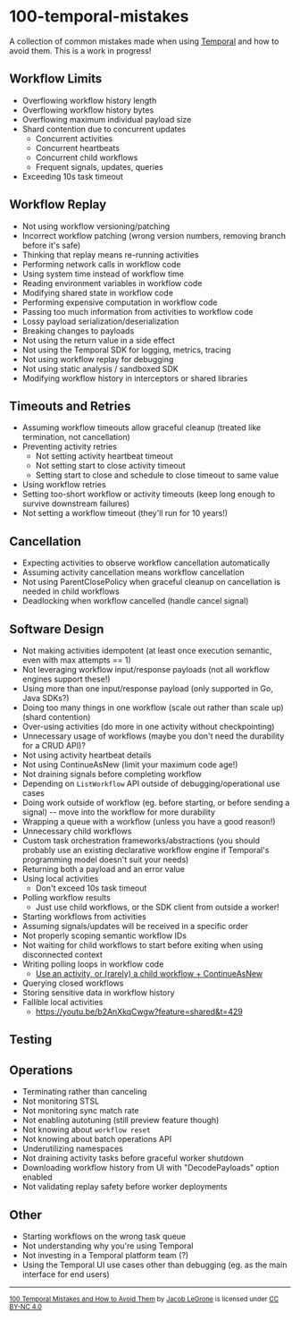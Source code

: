 # 100-temporal-mistakes

A collection of common mistakes made when using [Temporal](https://temporal.io) and how to avoid them. This is a work in progress!

## Workflow Limits
- Overflowing workflow history length
- Overflowing workflow history bytes
- Overflowing maximum individual payload size
- Shard contention due to concurrent updates
	- Concurrent activities
	- Concurrent heartbeats
	- Concurrent child workflows
	- Frequent signals, updates, queries
- Exceeding 10s task timeout

## Workflow Replay
- Not using workflow versioning/patching
- Incorrect workflow patching (wrong version numbers, removing branch before it's safe)
- Thinking that replay means re-running activities
- Performing network calls in workflow code
- Using system time instead of workflow time
- Reading environment variables in workflow code
- Modifying shared state in workflow code
- Performing expensive computation in workflow code
- Passing too much information from activities to workflow code
- Lossy payload serialization/deserialization
- Breaking changes to payloads
- Not using the return value in a side effect
- Not using the Temporal SDK for logging, metrics, tracing
- Not using workflow replay for debugging
- Not using static analysis / sandboxed SDK
- Modifying workflow history in interceptors or shared libraries

## Timeouts and Retries
- Assuming workflow timeouts allow graceful cleanup (treated like termination, not cancellation)
- Preventing activity retries
	- Not setting activity heartbeat timeout
	- Not setting start to close activity timeout
	- Setting start to close and schedule to close timeout to same value
- Using workflow retries
- Setting too-short workflow or activity timeouts (keep long enough to survive downstream failures)
- Not setting a workflow timeout (they'll run for 10 years!)

## Cancellation
- Expecting activities to observe workflow cancellation automatically
- Assuming activity cancellation means workflow cancellation
- Not using ParentClosePolicy when graceful cleanup on cancellation is needed in child workflows
- Deadlocking when workflow cancelled (handle cancel signal)

## Software Design
- Not making activities idempotent (at least once execution semantic, even with max attempts == 1)
- Not leveraging workflow input/response payloads (not all workflow engines support these!)
- Using more than one input/response payload (only supported in Go, Java SDKs?)
- Doing too many things in one workflow (scale out rather than scale up) (shard contention)
- Over-using activities (do more in one activity without checkpointing)
- Unnecessary usage of workflows (maybe you don't need the durability for a CRUD API)?
- Not using activity heartbeat details
- Not using ContinueAsNew (limit your maximum code age!)
- Not draining signals before completing workflow
- Depending on `ListWorkflow` API outside of debugging/operational use cases
- Doing work outside of workflow (eg. before starting, or before sending a signal) -- move into the workflow for more durability
- Wrapping a queue with a workflow (unless you have a good reason!)
- Unnecessary child workflows
- Custom task orchestration frameworks/abstractions (you should probably use an existing declarative workflow engine if Temporal's programming model doesn't suit your needs)
- Returning both a payload and an error value
- Using local activities
	- Don't exceed 10s task timeout
- Polling workflow results
	- Just use child workflows, or the SDK client from outside a worker!
- Starting workflows from activities
- Assuming signals/updates will be received in a specific order
- Not properly scoping semantic workflow IDs
- Not waiting for child workflows to start before exiting when using disconnected context
- Writing polling loops in workflow code
    - [Use an activity, or (rarely) a child workflow + ContinueAsNew](https://community.temporal.io/t/long-polling-inside-workflows-or-activities/11348/2)
- Querying closed workflows
- Storing sensitive data in workflow history
- Fallible local activities
    - https://youtu.be/b2AnXkqCwgw?feature=shared&t=429

## Testing

## Operations
- Terminating rather than canceling
- Not monitoring STSL
- Not monitoring sync match rate
- Not enabling autotuning (still preview feature though)
- Not knowing about `workflow reset`
- Not knowing about batch operations API
- Underutilizing namespaces
- Not draining activity tasks before graceful worker shutdown
- Downloading workflow history from UI with "DecodePayloads" option enabled
- Not validating replay safety before worker deployments

## Other
- Starting workflows on the wrong task queue
- Not understanding why you're using Temporal
- Not investing in a Temporal platform team (?)
- Using the Temporal UI use cases other than debugging (eg. as the main interface for end users)

---

<sub>[100 Temporal Mistakes and How to Avoid Them](https://github.com/jlegrone/100-temporal-mistakes) by [Jacob LeGrone](https://jacoblegrone.com) is licensed under [CC BY-NC 4.0](https://creativecommons.org/licenses/by-nc/4.0/?ref=chooser-v1)</sub>
